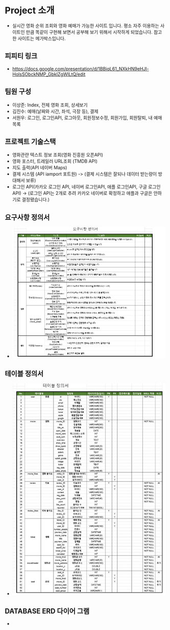 # Project 소개
- 실시간 영화 순위 조회와 영화 예매가 가능한 사이트 입니다.
평소 자주 이용하는 사이트인 만큼  똑같이 구현해 보면서 공부해 보기 위해서 시작하게 되었습니다. 참고한 사이트는 메가박스입니다.
## 피피티 링크
- https://docs.google.com/presentation/d/1BBiqL61_NXkHN9eHJl-HolsSObckNMP_GbklZgWILtQ/edit

## 팀원 구성
- 이상준: Index, 전체 영화 조회, 상세보기
- 김진수: 예매(날짜와 시간, 좌석, 극장 등), 결제
- 서원우: 로그인, 로그인API, 로그아웃, 회원정보수정, 회원가입, 회원탈퇴, 내 예매목록

## 프로젝트 기술스택
- 영화관랸 텍스트 정보 조회(영화 진흥원 오픈API)
- 영화 포스터, 트레일러 URL조회 (TMDB API)
- 지도 출력(API 네이버 Maps)
- 결제 시스템 (API iamport 포트원) -> (결제 시스템은 잘되나 데이터 받는량이 방대해서 보류)
- 로그인 API(카카오 로그인 API, 네이버 로그인API, 애플 로그인API, 구글 로그인API) -> (로그인 API는 2개로 추려 카카오 네이버로 확정하고 애플과 구글은 안하기로 결정됐습니다.)
## 요구사항 정의서
- ![MovieProject/요구사항 정의서.png](https://github.com/SJL0616/MovieProject/blob/aba94961e065cc9b413c56c28568a6393e0c4232/%EC%9A%94%EA%B5%AC%EC%82%AC%ED%95%AD%20%EC%A0%95%EC%9D%98%EC%84%9C.png)
## 테이블 정의서
- ![테이블 정의서](https://github.com/SJL0616/MovieProject/blob/187416183828d7dda777d28f80f6bc361a9138ba/%ED%85%8C%EC%9D%B4%EB%B8%94%20%EC%A0%95%EC%9D%98%EC%84%9C.jpeg)
## DATABASE ERD 다이어 그램
-

